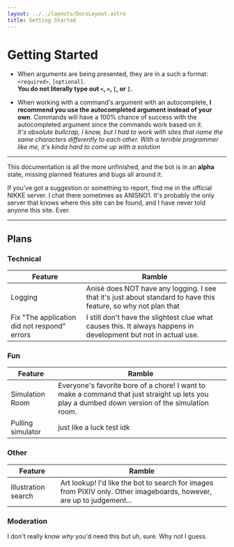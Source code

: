 ```yaml
---
layout: ../../layouts/DocsLayout.astro
title: Getting Started
---
```


# Getting Started

- When arguments are being presented, they are in a such a format: `<required>`, `[optional]`.<br>**You do not literally type out `<`, `>`, `[`, or `]`.**

- When working with a command's argument with an autocomplete, **I recommend you use the autocompleted argument instead of your own**. Commands will have a 100% chance of success with the autocompleted argument since the commands work based on it.<br>*It's absolute bullcrap, I know, but I had to work with sites that name the same characters differently to each other. With a terrible programmer like me, it's kinda hard to come up with a solution*

----

This documentation is all the more unfinished, and the bot is in an **alpha** state, missing planned features and bugs all around it.

If you've got a suggestion or something to report, find me in the official NIKKE server. I chat there sometimes as ANISNO1. It's probably the only server that knows where this site can be found, and I have never told anyone this site. Ever.

----

## Plans

### Technical
| Feature | Ramble |
| --- | --- |
| Logging | Anisé does NOT have any logging. I see that it's just about standard to have this feature, so why not plan that |
| Fix "The application did not respond" errors | I still don't have the slightest clue what causes this. It always happens in development but not in actual use. |

### Fun
| Feature | Ramble |
| --- | --- |
| Simulation Room | Everyone's favorite bore of a chore! I want to make a command that just straight up lets you play a dumbed down version of the simulation room. |
| Pulling simulator | just like a luck test idk |

### Other
| Feature | Ramble |
| --- | --- |
| Illustration search | Art lookup! I'd like the bot to search for images from PIXIV only. Other imageboards, however, are up to judgement... |

### Moderation
I don't really know *why* you'd need this but uh, sure. Why not I guess.

